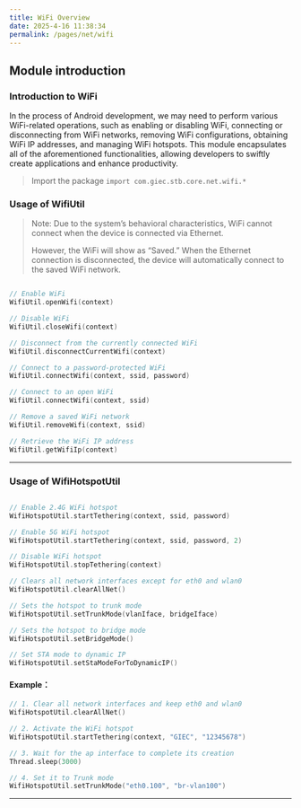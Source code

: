 ```yaml
---
title: WiFi Overview
date: 2025-4-16 11:38:34
permalink: /pages/net/wifi
---
```

## Module introduction

### Introduction to WiFi

In the process of Android development, we may need to perform various WiFi-related operations, such as enabling or disabling WiFi, connecting or disconnecting from WiFi networks, removing WiFi configurations, obtaining WiFi IP addresses, and managing WiFi hotspots. This module encapsulates all of the aforementioned functionalities, allowing developers to swiftly create applications and enhance productivity.

> Import the package `import com.giec.stb.core.net.wifi.*`

### Usage of WifiUtil

> Note: Due to the system’s behavioral characteristics, WiFi cannot connect when the device is connected via Ethernet.
> 
> However, the WiFi will show as “Saved.” When the Ethernet connection is disconnected, the device will automatically connect to the saved WiFi network.

```kotlin

// Enable WiFi
WifiUtil.openWifi(context)

// Disable WiFi
WifiUtil.closeWifi(context)

// Disconnect from the currently connected WiFi
WifiUtil.disconnectCurrentWifi(context)

// Connect to a password-protected WiFi
WifiUtil.connectWifi(context, ssid, password)

// Connect to an open WiFi
WifiUtil.connectWifi(context, ssid)

// Remove a saved WiFi network
WifiUtil.removeWifi(context, ssid)

// Retrieve the WiFi IP address
WifiUtil.getWifiIp(context)

```

-------------------------------------------------------------------

### Usage of WifiHotspotUtil
```kotlin

// Enable 2.4G WiFi hotspot
WifiHotspotUtil.startTethering(context, ssid, password)

// Enable 5G WiFi hotspot
WifiHotspotUtil.startTethering(context, ssid, password, 2)

// Disable WiFi hotspot
WifiHotspotUtil.stopTethering(context)

// Clears all network interfaces except for eth0 and wlan0
WifiHotspotUtil.clearAllNet()

// Sets the hotspot to trunk mode
WifiHotspotUtil.setTrunkMode(vlanIface, bridgeIface)

// Sets the hotspot to bridge mode
WifiHotspotUtil.setBridgeMode()

// Set STA mode to dynamic IP
WifiHotspotUtil.setStaModeForToDynamicIP()
```

#### Example：
```kotlin
// 1. Clear all network interfaces and keep eth0 and wlan0
WifiHotspotUtil.clearAllNet()

// 2. Activate the WiFi hotspot
WifiHotspotUtil.startTethering(context, "GIEC", "12345678")

// 3. Wait for the ap interface to complete its creation
Thread.sleep(3000)

// 4. Set it to Trunk mode
WifiHotspotUtil.setTrunkMode("eth0.100", "br-vlan100")
```
-------------------------------------------------------------------